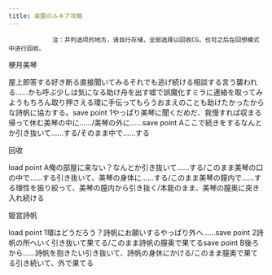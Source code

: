 ```yaml
---
title: 楽園のルキア攻略
---
```


                注：并列选项的地方，请自行存储，全部选择以回收CG，也可之后在回想模式中进行回收。

梗月美琴

屋上即答する好き断る直接聞いてみるそれでも逃げ続ける相談する言う襲われる……かも呼ぶ少しは気になる助け舟を出す嘘で誤魔化すミラに連絡を取ってみようもちろん取り押さえる環に手伝ってもらうおまえのことも助けたかったからな詩帆に協カする。save point 1やっぱり美琴に聞くだめだ、我慢すれば収まる帰って休む美琴の中に……/美琴の外に……save point Aここで続きをするなんとか引き抜いて……する/そのまま中で……する

回收

load point A俺の部屋に来ない？なんとか引き抜いて……する/このまま美琴の口の中で……する引き抜いて、美琴の身体に……する/このまま美琴の膣内で……する理性を振り絞って、美琴の膣内から引き抜く/本能のまま、美琴の膣奥に突き入れ続ける

姫宮詩帆

load point 1環はどうだろう？詩帆にお願いするやっぱり外ヘ……save point 2詩帆の所へいく引き抜いて果てる/このまま詩帆の膣奥で果てるsave point B後ろから……詩帆を抱きたい引き抜いて、詩帆の身休にかける/このまま膣奥で果てる引き続いて、外で果てる


              

